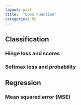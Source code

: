 ```yaml
---
layout: post
title:  "Loss Function"
categories: ML
---
```


## Classification

### Hinge loss and scores


### Softmax loss and probability


## Regression

### Mean squared error (MSE)
